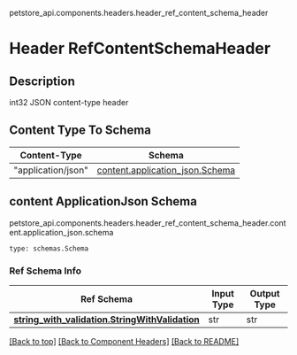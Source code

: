 petstore_api.components.headers.header_ref_content_schema_header
# Header RefContentSchemaHeader

## Description
int32 JSON content-type header

## Content Type To Schema
Content-Type | Schema
------------ | -------
"application/json" | [content.application_json.Schema](#content-applicationjson-schema)

## content ApplicationJson Schema
petstore_api.components.headers.header_ref_content_schema_header.content.application_json.schema
```
type: schemas.Schema
```

### Ref Schema Info
Ref Schema | Input Type | Output Type
---------- | ---------- | -----------
[**string_with_validation.StringWithValidation**](../../components/schema/string_with_validation.md) | str | str

[[Back to top]](#top) [[Back to Component Headers]](../../../README.md#Component-Headers) [[Back to README]](../../../README.md)
